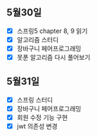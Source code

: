 ## 5월30일

- [x] 스프링5 chapter 8, 9 읽기
- [x] 알고리즘 스터디
- [x] 장바구니 페어프로그래밍
- [x] 못푼 알고리즘 다시 풀어보기

## 5월31일

- [x] 스프링 스터디
- [x] 장바구니 페어프로그래밍
 - [x] 회원 수정 기능 구현
 - [x] jwt 의존성 변경
